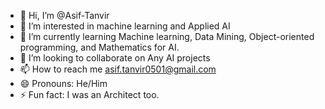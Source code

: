 - 👋 Hi, I’m @Asif-Tanvir
- 👀 I’m interested in machine learning and Applied AI
- 🌱 I’m currently learning Machine learning, Data Mining, Object-oriented programming, and Mathematics for AI.
- 💞️ I’m looking to collaborate on Any AI projects
- 📫 How to reach me asif.tanvir0501@gmail.com
- 😄 Pronouns: He/Him
- ⚡ Fun fact: I was an Architect too.

<!---
Asif-Tanvir/Asif-Tanvir is a ✨ special ✨ repository because its `README.md` (this file) appears on your GitHub profile.
You can click the Preview link to take a look at your changes.
--->
